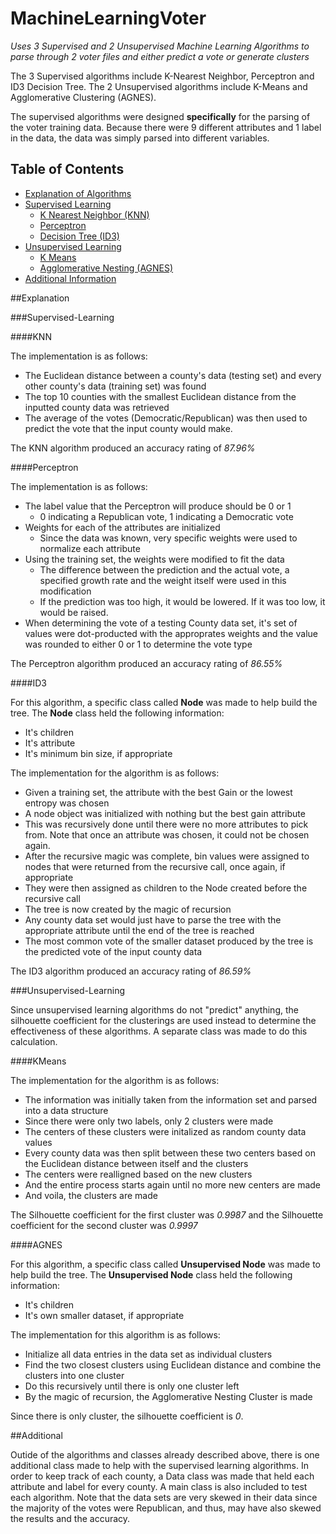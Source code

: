 # MachineLearningVoter
*Uses 3 Supervised and 2 Unsupervised Machine Learning Algorithms to parse through 2 voter files and either predict a vote or generate clusters*

The 3 Supervised algorithms include K-Nearest Neighbor, Perceptron and ID3 Decision Tree. 
The 2 Unsupervised algorithms include K-Means and Agglomerative Clustering (AGNES).

The supervised algorithms were designed **specifically** for the parsing of the voter training data. 
Because there were 9 different attributes and 1 label in the data, the data was simply parsed into different variables.

## Table of Contents
* [Explanation of Algorithms](#explanation)
 * [Supervised Learning](#supervised-learning)
    * [K Nearest Neighbor (KNN)](#knn)
    * [Perceptron](#perceptron)
    * [Decision Tree (ID3)](#id3)
 * [Unsupervised Learning](#unsupervised-learning)
    * [K Means](#kmeans)
    * [Agglomerative Nesting (AGNES)](#agnes)
 * [Additional Information](#additional)
 
##Explanation

###Supervised-Learning

####KNN

The implementation is as follows:
  * The Euclidean distance between a county's data (testing set) and every other county's data (training set) was found
  * The top 10 counties with the smallest Euclidean distance from the inputted county data was retrieved
  * The average of the votes (Democratic/Republican) was then used to predict the vote that the input county would make.
  
The KNN algorithm produced an accuracy rating of *87.96%*
  
####Perceptron

The implementation is as follows:
  * The label value that the Perceptron will produce should be 0 or 1
    * 0 indicating a Republican vote, 1 indicating a Democratic vote
  * Weights for each of the attributes are initialized
    * Since the data was known, very specific weights were used to normalize each attribute
  * Using the training set, the weights were modified to fit the data
    * The difference between the prediction and the actual vote, a specified growth rate and the weight itself were used in this modification
    * If the prediction was too high, it would be lowered. If it was too low, it would be raised.
  * When determining the vote of a testing County data set, it's set of values were dot-producted with the approprates weights and the value was rounded to either 0 or 1 to determine the vote type
  
The Perceptron algorithm produced an accuracy rating of *86.55%*

####ID3

For this algorithm, a specific class called **Node** was made to help build the tree.
The **Node** class held the following information:
  * It's children
  * It's attribute
  * It's minimum bin size, if appropriate

The implementation for the algorithm is as follows:
  * Given a training set, the attribute with the best Gain or the lowest entropy was chosen
  * A node object was initialized with nothing but the best gain attribute
  * This was recursively done until there were no more attributes to pick from. Note that once an attribute was chosen, it could not be chosen again.
  * After the recursive magic was complete, bin values were assigned to nodes that were returned from the recursive call, once again, if appropriate
  * They were then assigned as children to the Node created before the recursive call
  * The tree is now created by the magic of recursion
  * Any county data set would just have to parse the tree with the appropriate attribute until the end of the tree is reached
  * The most common vote of the smaller dataset produced by the tree is the predicted vote of the input county data
  
The ID3 algorithm produced an accuracy rating of *86.59%*

###Unsupervised-Learning

Since unsupervised learning algorithms do not "predict" anything, the silhouette coefficient for the clusterings are used instead to determine the effectiveness of these algorithms. A separate class was made to do this calculation.

####KMeans

The implementation for the algorithm is as follows:
   * The information was initially taken from the information set and parsed into a data structure
   * Since there were only two labels, only 2 clusters were made
   * The centers of these clusters were initalized as random county data values
   * Every county data was then split between these two centers based on the Euclidean distance between itself and the clusters
   * The centers were realligned based on the new clusters
   * And the entire process starts again until no more new centers are made
   * And voila, the clusters are made
   
The Silhouette coefficient for the first cluster was *0.9987* and the Silhouette coefficient for the second cluster was *0.9997*

####AGNES
   
For this algorithm, a specific class called **Unsupervised Node** was made to help build the tree.
The **Unsupervised Node** class held the following information:
   * It's children
   * It's own smaller dataset, if appropriate

The implementation for this algorithm is as follows:
   * Initialize all data entries in the data set as individual clusters
   * Find the two closest clusters using Euclidean distance and combine the clusters into one cluster
   * Do this recursively until there is only one cluster left
   * By the magic of recursion, the Agglomerative Nesting Cluster is made

Since there is only cluster, the silhouette coefficient is *0*.


##Additional

Outide of the algorithms and classes already described above, there is one additional class made to help with the supervised learning algorithms. In order to keep track of each county, a Data class was made that held each attribute and label for every county. A main class is also included to test each algorithm. Note that the data sets are very skewed in their data since the majority of the votes were Republican, and thus, may have also skewed the results and the accuracy.
